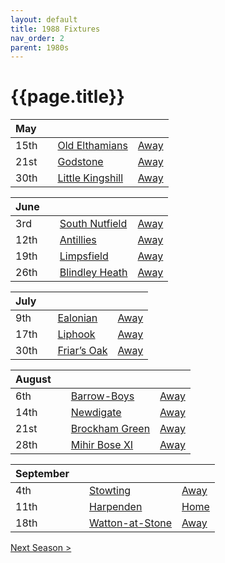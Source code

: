 ```yaml
---
layout: default
title: 1988 Fixtures
nav_order: 2
parent: 1980s
---
```


# {{page.title}}

| May |  |  |  |
|:---|:---|:---|:---|
| 15th |  | [Old Elthamians](old-elthamians) | [Away](https://goo.gl/maps/FQbBNZQTFggEmhfv9) |
| 21st |  | [Godstone](godstone) | [Away](https://goo.gl/maps/12XmMyHmXBto8bTV8) |
| 30th |  | [Little Kingshill](little-kingshill) | [Away](https://goo.gl/maps/JPwm5tfBfK6cjv9m6) |

| June |  |  |  |
|:---|:---|:---|:---|
| 3rd |  | [South Nutfield](south-nutfield) | [Away](https://goo.gl/maps/p9X6FKNSZvxeVuEg6) |
| 12th |  | [Antillies](antilles) | [Away](https://goo.gl/maps/RjBA5EtiWW3gXe3z9) |
| 19th |  | [Limpsfield](limpsfield) | [Away](https://goo.gl/maps/cQfMoSXGaenFajMf7) |
| 26th |  | [Blindley Heath](blindley-heath) | [Away](https://goo.gl/maps/DdfEGZ4dTdcXmxB87) |

| July |  |  |  |
|:---|:---|:---|:---|
| 9th |  | [Ealonian](ealonian) | [Away](https://goo.gl/maps/PsUYWdT94Y2EWxa16) |
| 17th |  | [Liphook](liphook) | [Away](https://goo.gl/maps/R1W4fCeKuFxbKLNa9) |
| 30th |  | [Friar’s Oak](friars-oak) | [Away]() |

| August |  |  |  |
|:---|:---|:---|:---|
| 6th |  | [Barrow-Boys](barrow-boys) | [Away](https://goo.gl/maps/KiuCf2WND4y4crjP7) |
| 14th |  | [Newdigate](newdigate) | [Away](https://goo.gl/maps/9uAr2nHj19CJDEjw6) |
| 21st |  | [Brockham Green](brockham-green) | [Away](https://goo.gl/maps/ijDTCy8jCfwEhYLJ9) |
| 28th |  | [Mihir Bose XI](mihir-boses-xi) | [Away]() |

| September |  |  |  |
|:---|:---|:---|:---|
| 4th |  | [Stowting](stowting) | [Away](https://goo.gl/maps/3Br4woRQXRqh9Uje8) |
| 11th |  | [Harpenden](harpenden) | [Home](https://goo.gl/maps/fdXVhyS9CDX9VU1K9) |
| 18th |  | [Watton-at-Stone](watton-at-stone) | [Away](https://goo.gl/maps/JPBQawMsjLgYtVHk9) |

[Next Season >](../1989)